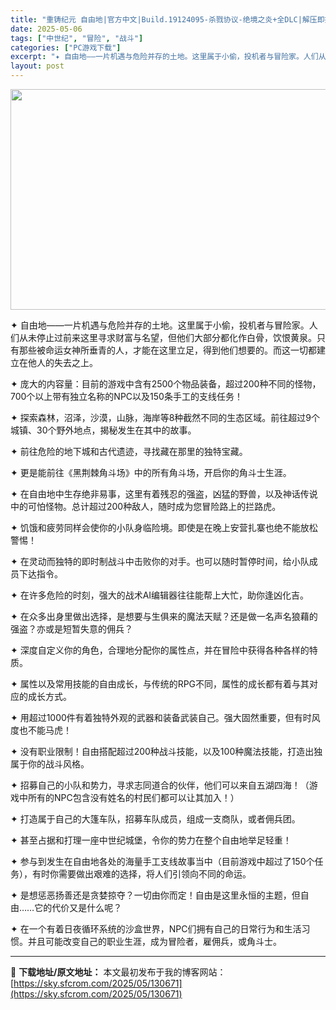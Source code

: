 ```yaml
---
title: "重铸纪元 自由地|官方中文|Build.19124095-杀戮协议-绝境之炎+全DLC|解压即撸|"
date: 2025-05-06
tags: ["中世纪", "冒险", "战斗"]
categories: ["PC游戏下载"]
excerpt: "✦ 自由地——一片机遇与危险并存的土地。这里属于小偷，投机者与冒险家。人们从未停止过前来这里寻求财富与名望，但他们大部分都化作白骨，饮恨黄泉。只有那些被命运女神所垂青的人，才能在这里立足，得到他们想要的。而这一切都建立在他人的失去之上。 ✦ 庞大的内容量：目前的游戏中含有2500个物品装备，超过20&hellip;"
layout: post
---
```


<img class="aligncenter size-full wp-image-130657" src="https://sky.sfcrom.com/wp-content/uploads/2025/05/2025050608205027.webp" alt="" width="616" height="353" />

✦ 自由地——一片机遇与危险并存的土地。这里属于小偷，投机者与冒险家。人们从未停止过前来这里寻求财富与名望，但他们大部分都化作白骨，饮恨黄泉。只有那些被命运女神所垂青的人，才能在这里立足，得到他们想要的。而这一切都建立在他人的失去之上。

✦ 庞大的内容量：目前的游戏中含有2500个物品装备，超过200种不同的怪物，700个以上带有独立名称的NPC以及150条手工的支线任务！

✦ 探索森林，沼泽，沙漠，山脉，海岸等8种截然不同的生态区域。前往超过9个城镇、30个野外地点，揭秘发生在其中的故事。

✦ 前往危险的地下城和古代遗迹，寻找藏在那里的独特宝藏。

✦ 更是能前往《黑荆棘角斗场》中的所有角斗场，开启你的角斗士生涯。

✦ 在自由地中生存绝非易事，这里有着残忍的强盗，凶猛的野兽，以及神话传说中的可怕怪物。总计超过200种敌人，随时成为您冒险路上的拦路虎。

✦ 饥饿和疲劳同样会使你的小队身临险境。即使是在晚上安营扎寨也绝不能放松警惕！

✦ 在灵动而独特的即时制战斗中击败你的对手。也可以随时暂停时间，给小队成员下达指令。

✦ 在许多危险的时刻，强大的战术AI编辑器往往能帮上大忙，助你逢凶化吉。

✦ 在众多出身里做出选择，是想要与生俱来的魔法天赋？还是做一名声名狼藉的强盗？亦或是短暂失意的佣兵？

✦ 深度自定义你的角色，合理地分配你的属性点，并在冒险中获得各种各样的特质。

✦ 属性以及常用技能的自由成长，与传统的RPG不同，属性的成长都有着与其对应的成长方式。

✦ 用超过1000件有着独特外观的武器和装备武装自己。强大固然重要，但有时风度也不能马虎！

✦ 没有职业限制！自由搭配超过200种战斗技能，以及100种魔法技能，打造出独属于你的战斗风格。

✦ 招募自己的小队和势力，寻求志同道合的伙伴，他们可以来自五湖四海！（游戏中所有的NPC包含没有姓名的村民们都可以让其加入！）

✦ 打造属于自己的大篷车队，招募车队成员，组成一支商队，或者佣兵团。

✦ 甚至占据和打理一座中世纪城堡，令你的势力在整个自由地举足轻重！

✦ 参与到发生在自由地各处的海量手工支线故事当中（目前游戏中超过了150个任务），有时你需要做出艰难的选择，将人们引领向不同的命运。

✦ 是想惩恶扬善还是贪婪掠夺？一切由你而定！自由是这里永恒的主题，但自由……它的代价又是什么呢？

✦ 在一个有着日夜循环系统的沙盒世界，NPC们拥有自己的日常行为和生活习惯。并且可能改变自己的职业生涯，成为冒险者，雇佣兵，或角斗士。

---
📖 **下载地址/原文地址：** 本文最初发布于我的博客网站：[https://sky.sfcrom.com/2025/05/130671](https://sky.sfcrom.com/2025/05/130671)
